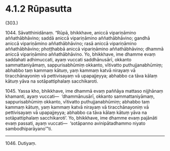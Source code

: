 

# 4.1.2 Rūpasutta




(303.)

1044\. Sāvatthinidānaṃ. “Rūpā, bhikkhave, aniccā vipariṇāmino aññathābhāvino; saddā aniccā vipariṇāmino aññathābhāvino; gandhā aniccā vipariṇāmino aññathābhāvino; rasā aniccā vipariṇāmino aññathābhāvino; phoṭṭhabbā aniccā vipariṇāmino aññathābhāvino; dhammā aniccā vipariṇāmino aññathābhāvino. Yo, bhikkhave, ime dhamme evaṃ saddahati adhimuccati, ayaṃ vuccati saddhānusārī, okkanto sammattaniyāmaṃ, sappurisabhūmiṃ okkanto, vītivatto puthujjanabhūmiṃ; abhabbo taṃ kammaṃ kātuṃ, yaṃ kammaṃ katvā nirayaṃ vā tiracchānayoniṃ vā pettivisayaṃ vā upapajjeyya; abhabbo ca tāva kālaṃ kātuṃ yāva na sotāpattiphalaṃ sacchikaroti.

1045\. Yassa kho, bhikkhave, ime dhammā evaṃ paññāya mattaso nijjhānaṃ khamanti, ayaṃ vuccati—  ‘dhammānusārī, okkanto sammattaniyāmaṃ, sappurisabhūmiṃ okkanto, vītivatto puthujjanabhūmiṃ; abhabbo taṃ kammaṃ kātuṃ, yaṃ kammaṃ katvā nirayaṃ vā tiracchānayoniṃ vā pettivisayaṃ vā upapajjeyya; abhabbo ca tāva kālaṃ kātuṃ yāva na sotāpattiphalaṃ sacchikaroti’. Yo, bhikkhave, ime dhamme evaṃ pajānāti evaṃ passati, ayaṃ vuccati—  ‘sotāpanno avinipātadhammo niyato sambodhiparāyano’”ti.

---

1046\. Dutiyaṃ.






